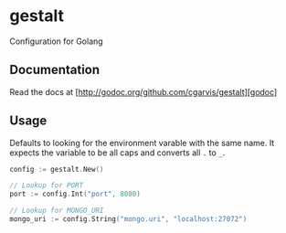 # gestalt

Configuration for Golang

## Documentation

Read the docs at [http://godoc.org/github.com/cgarvis/gestalt][godoc]

## Usage

Defaults to looking for the environment varable with the same name.
It expects the variable to be all caps
and converts all `.` to `_`.

```go
config := gestalt.New()

// Lookup for PORT
port := config.Int("port", 8080)

// Lookup for MONGO_URI
mongo_uri := config.String("mongo.uri", "localhost:27072")
```

[godoc]: http://godoc.org/github.com/cgarvis/gestalt
